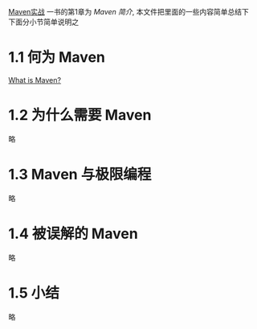 [Maven实战](https://book.douban.com/subject/5345682/) 一书的第1章为 *Maven 简介*, 本文件把里面的一些内容简单总结下    
下面分小节简单说明之

# 1.1 何为 Maven
[What is Maven?](http://maven.apache.org/guides/getting-started/index.html#What_is_Maven)
# 1.2 为什么需要 Maven
略
# 1.3 Maven 与极限编程
略
# 1.4 被误解的 Maven
略
# 1.5 小结
略
